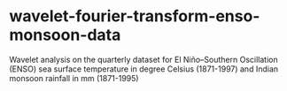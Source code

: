 # wavelet-fourier-transform-enso-monsoon-data
Wavelet analysis on the quarterly dataset for El Niño–Southern Oscillation (ENSO) sea surface temperature in degree Celsius (1871-1997) and Indian monsoon rainfall in mm (1871-1995)
